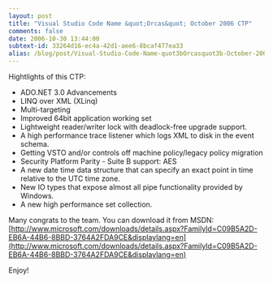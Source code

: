 ```yaml
---
layout: post
title: "Visual Studio Code Name &quot;Orcas&quot; October 2006 CTP"
comments: false
date: 2006-10-30 13:44:00
subtext-id: 33264d16-ec4a-42d1-aee6-8bcaf477ea33
alias: /blog/post/Visual-Studio-Code-Name-quot3bOrcasquot3b-October-2006-CTP.aspx
---
```



Hightlights of this CTP:

  * ADO.NET 3.0 Advancements 
  * LINQ over XML (XLinq) 
  * Multi-targeting 
  * Improved 64bit application working set 
  * Lightweight reader/writer lock with deadlock-free upgrade support. 
  * A high performance trace listener which logs XML to disk in the event schema.
  * Getting VSTO and/or controls off machine policy/legacy policy migration 
  * Security Platform Parity - Suite B support: AES 
  * A new date time data structure that can specify an exact point in time relative to the UTC time zone. 
  * New IO types that expose almost all pipe functionality provided by Windows. 
  * A new high performance set collection. 

Many congrats to the team. You can download it from MSDN: [http://www.microsoft.com/downloads/details.aspx?FamilyId=C09B5A2D-EB6A-44B6-8BBD-3764A2FDA9CE&displaylang=en](http://www.microsoft.com/downloads/details.aspx?FamilyId=C09B5A2D-EB6A-44B6-8BBD-3764A2FDA9CE&displaylang=en)

Enjoy!
